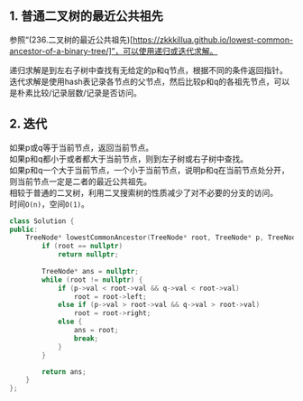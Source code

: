 ## 1. 普通二叉树的最近公共祖先
参照“(236.二叉树的最近公共祖先)[https://zkkkillua.github.io/lowest-common-ancestor-of-a-binary-tree/]”，可以使用递归或迭代求解。  
  
递归求解是到左右子树中查找有无给定的p和q节点，根据不同的条件返回指针。  
迭代求解是使用hash表记录各节点的父节点，然后比较p和q的各祖先节点，可以是朴素比较/记录层数/记录是否访问。  
  
## 2. 迭代
如果p或q等于当前节点，返回当前节点。  
如果p和q都小于或者都大于当前节点，则到左子树或右子树中查找。  
如果p和q一个大于当前节点，一个小于当前节点，说明p和q在当前节点处分开，则当前节点一定是二者的最近公共祖先。  
相较于普通的二叉树，利用二叉搜索树的性质减少了对不必要的分支的访问。  
时间`O(n)`，空间`O(1)`。  
```cpp
class Solution {
public:
    TreeNode* lowestCommonAncestor(TreeNode* root, TreeNode* p, TreeNode* q) {
        if (root == nullptr)
            return nullptr;
        
        TreeNode* ans = nullptr;
        while (root != nullptr) {
            if (p->val < root->val && q->val < root->val) 
                root = root->left;
            else if (p->val > root->val && q->val > root->val)
                root = root->right;            
            else {
                ans = root;
                break;
            }
        }

        return ans;
    }
};
```